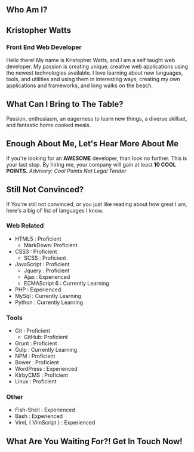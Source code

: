 ## Who Am I?
## Kristopher Watts
### Front End Web Developer
Hello there! My name is Kristopher Watts, and I am a self taught web developer. My passion is creating unique, creative web applications using the newest technologies available. I love learning about new languages, tools, and utilities and using them in interesting ways, creating my own applications and frameworks, and long walks on the beach.

## What Can I Bring to The Table?
Passion, enthusiasm, an eagerness to learn new things, a diverse skillset, and fantastic home cooked meals.

## Enough About Me, Let's Hear More About Me
If you're looking for an <strong>AWESOME</strong> developer, than look no further. This is your last stop. By hiring me, your company will gain at least <strong>10 COOL POINTS.</strong>
*Advisory: Cool Points Not Legal Tender*

## Still Not Convinced?
If You're still not convinced, or you just like reading about how great I am, here's a big ol' list of languages I know.

### Web Related
- HTML5 : Proficient
    - MarkDown: Proficient
- CSS3 : Proficient
    - SCSS : Proficient
- JavaScript : Proficient
    - Jquery : Proficient
    - Ajax : Experienced
    - ECMAScript 6 : Currently Learning
- PHP : Experienced
- MySql : Currently Learning
- Python : Currently Learning

### Tools
- Git : Proficient
    - GitHub: Proficient
- Grunt : Proficient
- Gulp : Currently Learning
- NPM : Proficient
- Bower : Proficient
- WordPress : Experienced
- KirbyCMS : Proficient
- Linux : Proficient

### Other
- Fish-Shell : Experienced
- Bash : Experienced
- VimL ( VimScript ) : Experienced

## What Are You Waiting For?! Get In Touch Now!
